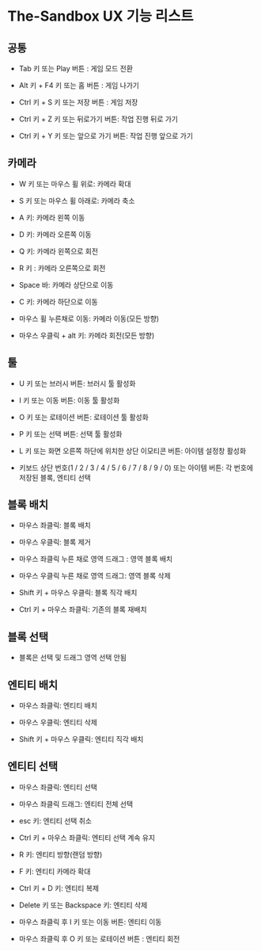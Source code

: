 # The-Sandbox UX 기능 리스트

## 공통

- Tab 키 또는 Play 버튼 : 게임 모드 전환

- Alt 키 + F4 키 또는 홈 버튼 : 게임 나가기

- Ctrl 키 + S 키 또는 저장 버튼 : 게임 저장

- Ctrl 키 + Z 키 또는 뒤로가기 버튼: 작업 진행 뒤로 가기

- Ctrl 키 + Y 키 또는 앞으로 가기 버튼: 작업 진행 앞으로 가기

## 카메라

- W 키 또는 마우스 휠 위로: 카메라 확대

- S 키 또는 마우스 휠 아래로: 카메라 축소

- A 키: 카메라 왼쪽 이동

- D 키: 카메라 오른쪽 이동

- Q 키: 카메라 왼쪽으로 회전

- R 키 : 카메라 오른쪽으로 회전

- Space 바: 카메라 상단으로 이동

- C 키: 카메라 하단으로 이동

- 마우스 휠 누른채로 이동: 카메라 이동(모든 방향)

- 마우스 우클릭 + alt 키: 카메라 회전(모든 방향)

## 툴

- U 키 또는 브러시 버튼: 브러시 툴 활성화

- I 키 또는 이동 버튼: 이동 툴 활성화

- O 키 또는 로테이션 버튼: 로테이션 툴 활성화

- P 키 또는 선택 버튼: 선택 툴 활성화

- L 키 또는 화면 오른쪽 하단에 위치한 상단 이모티콘 버튼: 아이템 설정창 활성화

- 키보드 상단 번호(1 / 2 / 3 / 4 / 5 / 6 / 7 / 8 / 9 / 0) 또는 아이템 버튼: 각 번호에 저장된 블록, 엔티티 선택

## 블록 배치

- 마우스 좌클릭: 블록 배치

- 마우스 우클릭: 블록 제거

- 마우스 좌클릭 누른 채로 영역 드래그 : 영역 블록 배치

- 마우스 우클릭 누른 채로 영역 드래그: 영역 블록 삭제

- Shift 키 + 마우스 우클릭: 블록 직각 배치

- Ctrl 키 + 마우스 좌클릭: 기존의 블록 재배치

## 블록 선택

- 블록은 선택 및 드래그 영역 선택 안됨

## 엔티티 배치

- 마우스 좌클릭: 엔티티 배치

- 마우스 우클릭: 엔티티 삭제

- Shift 키 + 마우스 우클릭: 엔티티 직각 배치

## 엔티티 선택

- 마우스 좌클릭: 엔티티 선택

- 마우스 좌클릭 드래그: 엔티티 전체 선택

- esc 키: 엔티티 선택 취소

- Ctrl 키 + 마우스 좌클릭: 엔티티 선택 계속 유지

- R 키: 엔티티 방향(랜덤 방향)

- F 키: 엔티티 카메라 확대

- Ctrl 키 + D 키: 엔티티 복제

- Delete 키 또는 Backspace 키: 엔티티 삭제

- 마우스 좌클릭 후 I 키 또는 이동 버튼: 엔티티 이동

- 마우스 좌클릭 후 O 키 또는 로테이션 버튼 : 엔티티 회전

